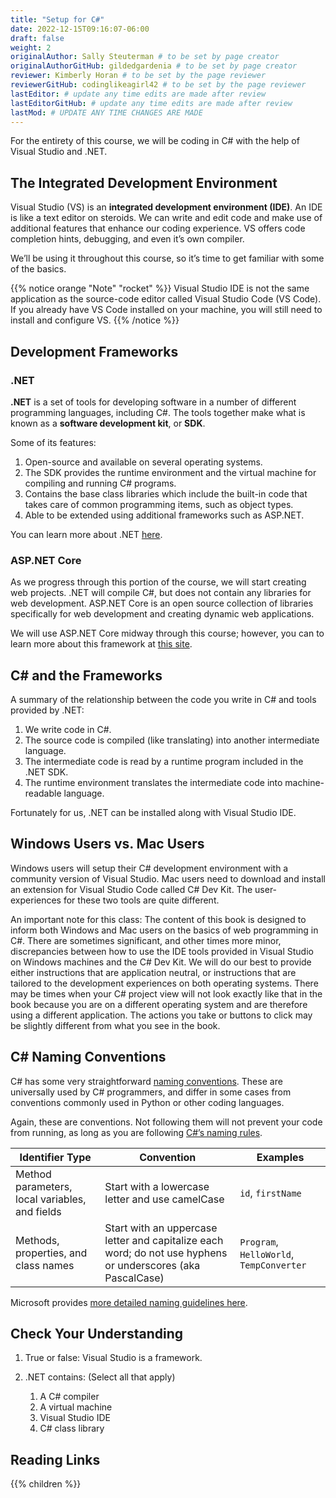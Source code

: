 ```yaml
---
title: "Setup for C#"
date: 2022-12-15T09:16:07-06:00
draft: false
weight: 2
originalAuthor: Sally Steuterman # to be set by page creator
originalAuthorGitHub: gildedgardenia # to be set by page creator
reviewer: Kimberly Horan # to be set by the page reviewer
reviewerGitHub: codinglikeagirl42 # to be set by the page reviewer
lastEditor: # update any time edits are made after review
lastEditorGitHub: # update any time edits are made after review
lastMod: # UPDATE ANY TIME CHANGES ARE MADE
---
```


For the entirety of this course, we will be coding in C# with the help of Visual Studio and .NET.

##  The Integrated Development Environment

Visual Studio (VS) is an **integrated development environment (IDE)**. An IDE is like a text editor on steroids. We can write and edit code and make use of additional features that enhance our coding experience. VS offers code completion hints, debugging, and even it’s own compiler.

We’ll be using it throughout this course, so it’s time to get familiar with some of the basics.

{{% notice orange "Note" "rocket" %}}
Visual Studio IDE is not the same application as the source-code editor called Visual Studio Code (VS Code). If you already have VS Code installed on your machine, you will still need to install and configure VS.
{{% /notice %}}

## Development Frameworks

### .NET
**.NET** is a set of tools for developing software in a number of different programming languages, including C#. The tools together make what is known as a **software development kit**, or **SDK**.

Some of its features:

1. Open-source and available on several operating systems.
1. The SDK provides the runtime environment and the virtual machine for compiling and running C# programs.
1. Contains the base class libraries which include the built-in code that takes care of common programming items, such as object types.
1. Able to be extended using additional frameworks such as ASP.NET.

You can learn more about .NET [here](https://dotnet.microsoft.com/en-us/learn/dotnet/what-is-dotnet).

### ASP.NET Core

As we progress through this portion of the course, we will start creating web projects. .NET will compile C#, but does not contain any libraries for web development. ASP.NET Core is an open source collection of libraries specifically for web development and creating dynamic web applications.

We will use ASP.NET Core midway through this course; however, you can to learn more about this framework at [this site](https://dotnet.microsoft.com/en-us/learn/aspnet/what-is-aspnet-core).

## C# and the Frameworks

A summary of the relationship between the code you write in C# and tools provided by .NET:

1. We write code in C#.
1. The source code is compiled (like translating) into another intermediate language.
1. The intermediate code is read by a runtime program included in the .NET SDK.
1. The runtime environment translates the intermediate code into machine-readable language.

Fortunately for us, .NET can be installed along with Visual Studio IDE.

## Windows Users vs. Mac Users

Windows users will setup their C# development environment with a community version of Visual Studio. Mac users need to download and install an extension for Visual Studio Code called C# Dev Kit. The user-experiences for these two tools are quite different.

An important note for this class: The content of this book is designed to inform both Windows and Mac users on the basics of web programming in C#. There are sometimes significant, and other times more minor, discrepancies between how to use the IDE tools provided in Visual Studio on Windows machines and the C# Dev Kit. We will do our best to provide either instructions that are application neutral, or instructions that are tailored to the development experiences on both operating systems. There may be times when your C# project view will not look exactly like that in the book because you are on a different operating system and are therefore using a different application. The actions you take or buttons to click may be slightly different from what you see in the book.

## C# Naming Conventions

C# has some very straightforward [naming conventions](https://learn.microsoft.com/en-us/dotnet/csharp/fundamentals/coding-style/coding-conventions#naming-conventions). These are universally used by C# programmers, and differ in some cases from conventions commonly used in Python or other coding languages.

Again, these are conventions. Not following them will not prevent your code from running, as long as you are following [C#’s naming rules](https://learn.microsoft.com/en-us/dotnet/csharp/fundamentals/coding-style/identifier-names).

| Identifier Type | Convention | Examples |
|------|------|-----|
| Method parameters, local variables, and fields | Start with a lowercase letter and use camelCase | `id`, `firstName` |
| Methods, properties, and class names | Start with an uppercase letter and capitalize each word; do not use hyphens or underscores (aka PascalCase) | `Program`, `HelloWorld`, `TempConverter` |

Microsoft provides [more detailed naming guidelines here](https://learn.microsoft.com/en-us/dotnet/standard/design-guidelines/naming-guidelines?redirectedfrom=MSDN).

## Check Your Understanding

1. True or false: Visual Studio is a framework.
1. .NET contains: (Select all that apply)

   1. A C# compiler
   1. A virtual machine
   1. Visual Studio IDE
   1. C# class library

## Reading Links

{{% children %}}